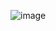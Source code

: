 
![image](https://user-images.githubusercontent.com/25538870/165193025-13099f61-ed27-498b-9881-5fa3d961e9e0.png)
